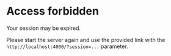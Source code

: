 # Access forbidden

Your session may be expired.

Please start the server again and use the provided link with the `http://localhost:4000/?session=...`
parameter.
